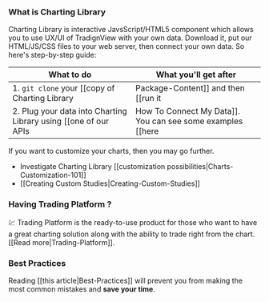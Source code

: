 ### What is Charting Library
Charting Library is interactive JavsScript/HTML5 component which allows you to use UX/UI of TradignView with your own data. Download it,
put our HTML/JS/CSS files to your web server, then connect your own data. So here's step-by-step guide:

| What to do | What you'll get after |
|---|---|
|1. `git clone` your [[copy of Charting Library|Package-Content]] and then [[run it|Running-Your-Charting-Library]]|A working example of our chart running on your host|
|2. Plug your data into Charting Library using [[one of our APIs|How To Connect My Data]]. You can see some examples [[here|How To Connect My Data#want-examples-]]|The complete and working charting tool with your own data|

If you want to customize your charts, then you may go further.

* Investigate Charting Library [[customization possibilities|Charts-Customization-101]]
* [[Creating Custom Studies|Creating-Custom-Studies]]

### Having Trading Platform ?
:chart: Trading Platform is the ready-to-use product for those who want to have a great charting solution along with the ability to trade right from the chart. [[Read more|Trading-Platform]].

### Best Practices
Reading [[this article|Best-Practices]] will prevent you from making the most common mistakes and **save your time**.